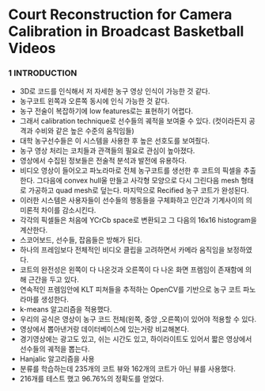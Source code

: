# Court Reconstruction for Camera Calibration in Broadcast Basketball Videos

### 1 INTRODUCTION

- 3D로 코드를 인식해서 저 자세한 농구 영상 인식이 가능한 것 같다.
- 농구코트 왼쪽과 오른쪽 동시에 인식 가능한 것 같다.
- 농구 전술이 복잡하기에 low features로는 표현하기 어렵다.
- 그래서 calibration technique로 선수들의 궤적을 보여줄 수 있다. (컷이라든지 공격과 수비와 같은 높은 수준의 움직임들)
- 대학 농구선수들은 이 시스템을 사용한 후 높은 선호도를 보여줬다.
- 농구 영상 처리는 코치들과 관객들의 필요로 관심이 높아졌다.
- 영상에서 수집된 정보들은 전술적 분석과 발전에 유용하다.
- 비디오 영상이 들어오고 파노라마로 전체 농구코트를 생선한 후 코트의 픽셀을 추출한다. 그다음에 convex hull울 만들고 사각형 모양으로 다시 그린다음 mesh 형태로 가공하고 quad mesh로 덮는다. 마지막으로 Recified 농구 코트가 완성된다. 
- 이러한 시스템은 사용자들이 선수들의 행동들을 구체화하고 인간과 기계사이의 의미론적 차이를 감소시킨다.
- 각각의 픽셀들은 처음에 YCrCb space로 변환되고 그 다음의 16x16 histogram을 계산한다.
- 스코어보드, 선수들, 잡음들은 방해가 된다.
- 하나의 프레임보다 전체적인 비디오 클립을 고려하면서 카메라 움직임을 보정하였다.
- 코트의 완전성은 왼쪽이 다 나온것과 오른쪽이 다 나온 화면 프렘임이 존재함에 의해 근간을 두고 있다.
- 연속적인 프렘임안에 KLT 피쳐들을 추적하는 OpenCV를 기반으로 농구 코트 파노라마를 생성한다.
- k-means 알고리즘을 적용했다.
- 우리의 공식은 영상이 농구 코드 전체(왼쪽, 중앙 ,오른쪽)이 있어야 적용할 수 있다.
- 영상에서 뽑아낸거랑 데이터베이스에 있는거랑 비교해본다.
- 경기영상에는 광고도 있고, 쉬는 시간도 있고, 하이라이트도 있어서 짧은 영상에서 선수들의 궤적을 뽑는다.
- Hanjalic 알고리즘을 사용
- 분류를 학습하는데 235개의 코트 뷰와 162개의 코트가 아닌 뷰를 사용했다.
- 216개를 테스트 했고 96.76%의 정확도를 얻었다.


